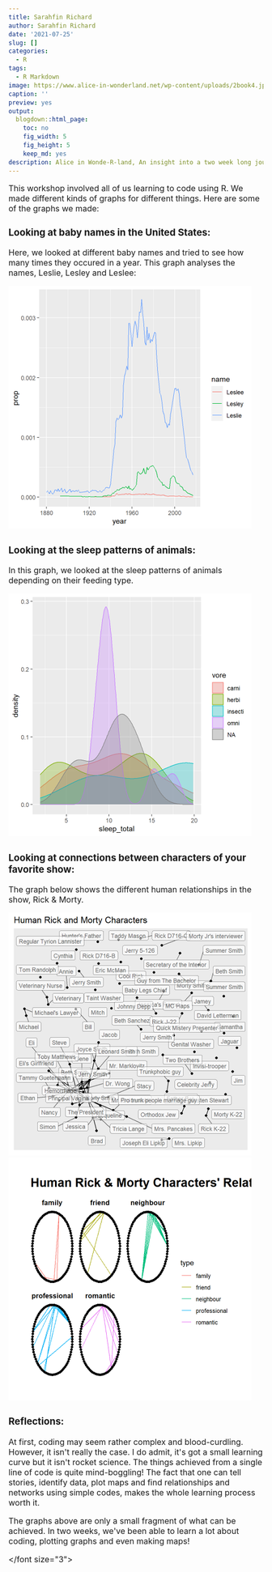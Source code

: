 ```yaml
---
title: Sarahfin Richard
author: Sarahfin Richard
date: '2021-07-25'
slug: []
categories:
  - R
tags:
  - R Markdown
image: https://www.alice-in-wonderland.net/wp-content/uploads/2book4.jpg
caption: ''
preview: yes
output:
  blogdown::html_page:
    toc: no
    fig_width: 5
    fig_height: 5
    keep_md: yes
description: Alice in Wonde-R-land, An insight into a two week long journey with coding in R and making graphs.
---
```





<font size="3">

This workshop involved all of us learning to code using R. We made different kinds of graphs for different things. Here are some of the graphs we made:

### **Looking at baby names in the United States:**

Here, we looked at different baby names and tried to see how many times they occured in a year. This graph analyses the names, Leslie, Lesley and Leslee:

<img src="manipulate_name_data-1.png" width="480" />


### **Looking at the sleep patterns of animals:**

In this graph, we looked at the sleep patterns of animals depending on their feeding type.

<img src="unnamed-chunk-1-1.png" width="480" />



### **Looking at connections between characters of your favorite show:**

The graph below shows the different human relationships in the show, Rick & Morty. 






<img src="3d.aesthetics-using-ggraph-Modify-1.png" width="480" />

<img src="faceting-1.png" width="480" />

### **Reflections:**

At first, coding may seem rather complex and blood-curdling. However, it isn't really the case. I do admit, it's got a small learning curve but it isn't rocket science. The things achieved from a single line of code is quite mind-boggling! The fact that one can tell stories, identify data, plot maps and find relationships and networks using simple codes, makes the whole learning process worth it.

The graphs above are only a small fragment of what can be achieved. In two weeks, we've been able to learn a lot about coding, plotting graphs and even making maps! 



</font size="3">

